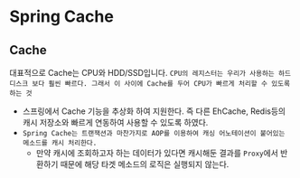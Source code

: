 # Spring Cache

  ## Cache
  대표적으로 Cache는 CPU와 HDD/SSD입니다. `CPU의 레지스터는 우리가 사용하는 하드디스크 보다 훨씬 빠르다. 그래서 이 사이에 Cache를 두어 CPU가 빠르게 처리할 수 있도록 하는 것`

  - 스프링에서 Cache 기능을 추상화 하여 지원한다. 즉 다른 EhCache, Redis등의 캐시 저장소와 빠르게 연동하여 사용할 수 있도록 하였다.
  - `Spring Cache는 트랜잭션과 마찬가지로 AOP를 이용하여 캐싱 어노테이션이 붙어있는 메소드를 캐시 처리한다.`
    - 만약 캐시에 조회하고자 하는 데이터가 있다면 캐시해둔 결과를 `Proxy`에서 반환하기 때문에 해당 타겟 메소드의 로직은 실행되지 않는다.
  
